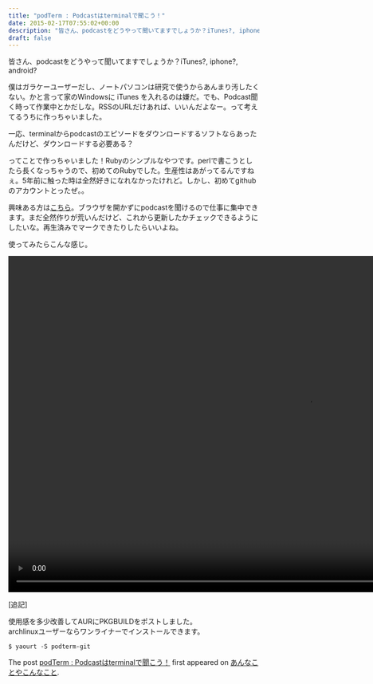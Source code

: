 ```yaml
---
title: "podTerm : Podcastはterminalで聞こう！"
date: 2015-02-17T07:55:02+00:00
description: "皆さん、podcastをどうやって聞いてますでしょうか？iTunes?, iphone?, android? 僕はガラケーユーザーだし、ノートパソコンは研究で使うからあんまり汚したくない。かと言って家のWindowsに ..."
draft: false
---
```


皆さん、podcastをどうやって聞いてますでしょうか？iTunes?, iphone?, android?

僕はガラケーユーザーだし、ノートパソコンは研究で使うからあんまり汚したくない。かと言って家のWindowsに iTunes を入れるのは嫌だ。でも、Podcast聞く時って作業中とかだしな。RSSのURLだけあれば、いいんだよなー。って考えてるうちに作っちゃいました。

一応、terminalからpodcastのエピソードをダウンロードするソフトならあったんだけど、ダウンロードする必要ある？

ってことで作っちゃいました！Rubyのシンプルなやつです。perlで書こうとしたら長くなっちゃうので、初めてのRubyでした。生産性はあがってるんですねぇ。5年前に触った時は全然好きになれなかったけれど。しかし、初めてgithubのアカウントとったぜ。。

興味ある方は[こちら](https://github.com/naniwaradio/podTerm)。ブラウザを開かずにpodcastを聞けるので仕事に集中できます。まだ全然作りが荒いんだけど、これから更新したかチェックできるようにしたいな。再生済みでマークできたりしたらいいよね。

使ってみたらこんな感じ。

<!--[if lt IE 9]><script>document.createElement('video');</script><![endif]--><video class="wp-video-shortcode" id="video-158-1" width="1200" height="675" preload="metadata" controls="controls"><source type="video/mp4" src="http://cfw4.dip.jp/wordpress/wp-content/uploads/2015/02/000.mp4?_=1"></source><a href="http://cfw4.dip.jp/wordpress/wp-content/uploads/2015/02/000.mp4">http://cfw4.dip.jp/wordpress/wp-content/uploads/2015/02/000.mp4</a></video>

[追記]

使用感を多少改善してAURにPKGBUILDをポストしました。  
archlinuxユーザーならワンライナーでインストールできます。

`$ yaourt -S podterm-git`

The post [podTerm : Podcastはterminalで聞こう！](https://blog.cfw4.tokyo/wordpress/158/) first appeared on [あんなことやこんなこと](https://blog.cfw4.tokyo).